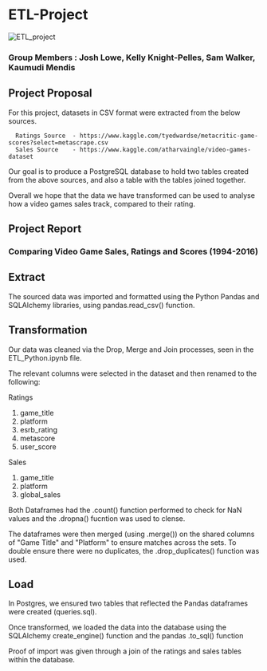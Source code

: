 # ETL-Project


![ETL_project](https://user-images.githubusercontent.com/91336624/152767198-707fb077-0288-4506-ae2b-307e1cb61e23.png)

### Group Members : Josh Lowe, Kelly Knight-Pelles, Sam Walker, Kaumudi Mendis

## Project Proposal

For this project,  datasets in CSV format were extracted from the below sources. 

      Ratings Source  - https://www.kaggle.com/tyedwardse/metacritic-game-scores?select=metascrape.csv
      Sales Source    - https://www.kaggle.com/atharvaingle/video-games-dataset

Our goal is to produce a PostgreSQL database to hold two tables created from the above sources, and also a table with the tables joined together.

Overall we hope that the data we have transformed can be used to analyse how a video games sales track, compared to their rating.

## Project Report

### Comparing Video Game Sales, Ratings and Scores (1994-2016)

## Extract


The sourced data was imported and formatted using the Python Pandas and SQLAlchemy libraries, using pandas.read_csv() function.


## Transformation

Our data was cleaned via the Drop, Merge and Join processes, seen in the ETL_Python.ipynb file.

The relevant columns were selected in the dataset and then renamed to the following:

Ratings
1. game_title
2. platform
3. esrb_rating
4. metascore
5. user_score

Sales
1. game_title
2. platform
3. global_sales

Both Dataframes had the .count() function performed to check for NaN values and the .dropna() fucntion was used to clense.

The dataframes were then merged (using .merge()) on the shared columns of "Game Title" and "Platform" to ensure matches across the sets. To double ensure there were no duplicates, the .drop_duplicates() function was used.


## Load

In Postgres, we ensured two tables that reflected the Pandas dataframes were created (queries.sql).

Once transformed, we loaded the data into the database using the SQLAlchemy create_engine() function and the pandas .to_sql() function

Proof of import was given through a join of the ratings and sales tables within the database.

